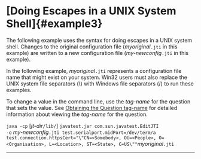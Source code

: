 <!---
  $Id$

  Copyright (c) 2001, 2024, Oracle and/or its affiliates. All rights reserved.
  DO NOT ALTER OR REMOVE COPYRIGHT NOTICES OR THIS FILE HEADER.

  This code is free software; you can redistribute it and/or modify it
  under the terms of the GNU General Public License version 2 only, as
  published by the Free Software Foundation.  Oracle designates this
  particular file as subject to the "Classpath" exception as provided
  by Oracle in the LICENSE file that accompanied this code.

  This code is distributed in the hope that it will be useful, but WITHOUT
  ANY WARRANTY; without even the implied warranty of MERCHANTABILITY or
  FITNESS FOR A PARTICULAR PURPOSE.  See the GNU General Public License
  version 2 for more details (a copy is included in the LICENSE file that
  accompanied this code).

  You should have received a copy of the GNU General Public License version
  2 along with this work; if not, write to the Free Software Foundation,
  Inc., 51 Franklin St, Fifth Floor, Boston, MA 02110-1301 USA.

  Please contact Oracle, 500 Oracle Parkway, Redwood Shores, CA 94065 USA
  or visit www.oracle.com if you need additional information or have any
  questions.
-->

# [Doing Escapes in a UNIX System Shell]{#example3}

The following example uses the syntax for doing escapes in a UNIX system shell. Changes to the
original configuration file (*myoriginal*`.jti` in this example) are written to a new configuration
file (*my-newconfig*`.jti` in this example).

In the following example, *myoriginal*`.jti` represents a configuration file name that might exist
on your system. Win32 users must also replace the UNIX system file separators (\\) with Windows file
separators (/) to run these examples.

To change a value in the command line, use the *tag-name* for the question that sets the value. See
[Obtaining the Question tag-name](tagName.html) for detailed information about viewing the
*tag-name* for the question.

`java -cp` \[*jt-dir*`/lib/`\] `javatest.jar com.sun.javatest.EditJTI`\
`-o`
*my-newconfig*`.jti test.serialport.midPort=/dev/term/a test.connection.httpsCert="\"CN=<Somebody>, OU=<People>, O=<Organisation>, L=<Location>, ST=<State>, C=US\""`*myoriginal*`.jti`

----------------------------------------------------------------------------------------------------


